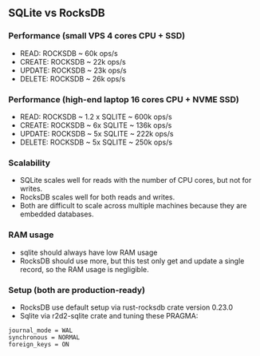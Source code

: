 ## SQLite vs RocksDB
### Performance (small VPS 4 cores CPU + SSD)
- READ: ROCKSDB ~ 60k ops/s
- CREATE: ROCKSDB  ~ 22k ops/s
- UPDATE: ROCKSDB ~ 23k ops/s
- DELETE: ROCKSDB  ~ 26k ops/s
### Performance (high-end laptop 16 cores CPU + NVME SSD)
- READ: ROCKSDB ~ 1.2 x SQLITE ~ 600k ops/s
- CREATE: ROCKSDB ~ 6x SQLITE ~ 136k ops/s
- UPDATE: ROCKSDB ~ 5x SQLITE ~ 222k ops/s
- DELETE: ROCKSDB ~ 5x SQLITE ~ 250k ops/s
### Scalability
- SQLite scales well for reads with the number of CPU cores, but not for writes.
- RocksDB scales well for both reads and writes.
- Both are difficult to scale across multiple machines because they are embedded databases.
### RAM usage
- sqlite should always have low RAM usage
- RocksDB should use more, but this test only get and update a single record, so the RAM usage is negligible.
### Setup (both are production-ready)
- RocksDB use default setup via rust-rocksdb crate version 0.23.0
- Sqlite via r2d2-sqlite crate and tuning these PRAGMA:
```
journal_mode = WAL
synchronous = NORMAL
foreign_keys = ON
```
